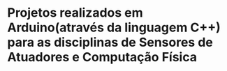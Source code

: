 # Projetos realizados em Arduino(através da linguagem C++) para as disciplinas de Sensores de Atuadores e Computação Física 
